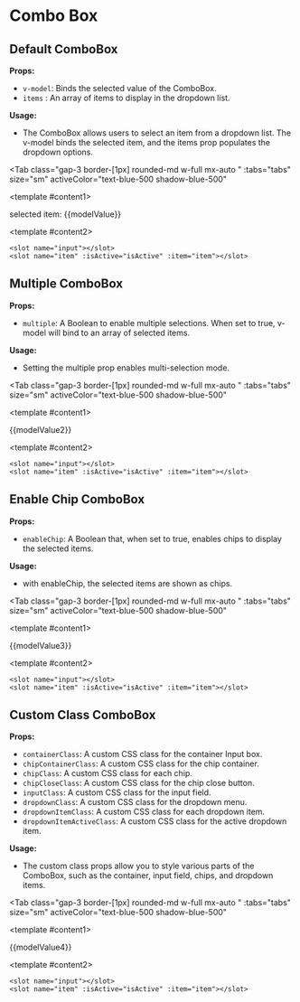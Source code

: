 # Combo Box

<script setup lang="ts">
import { ref } from 'vue'
const tabs = [
  { label: 'UI', value: 1, content: '' },
  { label: 'Slots', value: 2, content: ''},
  { label: 'Props', value: 3, content: ''},
];
const modelValue = ref();
const modelValue2 = ref([]);
const modelValue3 = ref([]);
const modelValue4 = ref([]);
const items = ['first choice', 'second choice', 'thrid choice', 'forth choice', 'fifth choice'];
</script>

## Default ComboBox

**Props:**

- `v-model`: Binds the selected value of the ComboBox.
- `items` : An array of items to display in the dropdown list.

**Usage:**

- The ComboBox allows users to select an item from a dropdown list. The v-model binds the selected item, and the items prop populates the dropdown options.

<Tab
   class="gap-3 border-[1px] rounded-md w-full mx-auto "
    :tabs="tabs"
    size="sm"
    activeColor="text-blue-500 shadow-blue-500"
  >
<template #content1>
<ComboBox v-model="modelValue" :items="items" />
<p>selected item: {{modelValue}}</p>

</template>

<template #content2>

```vue
<slot name="input"></slot>
<slot name="item" :isActive="isActive" :item="item"></slot>
```

</template>
<template #content3>

```vue
<ComboBox v-model="modelValue" :items="items" />
```

</template>
</Tab>

## Multiple ComboBox

**Props:**

- `multiple`: A Boolean to enable multiple selections. When set to true, v-model will bind to an array of selected items.

**Usage:**

- Setting the multiple prop enables multi-selection mode.

<Tab
   class="gap-3 border-[1px] rounded-md w-full mx-auto "
    :tabs="tabs"
    size="sm"
    activeColor="text-blue-500 shadow-blue-500"
  >
<template #content1>
<ComboBox v-model="modelValue2" :items="items" multiple/>
<p> {{modelValue2}}</p>

</template>

<template #content2>

```vue
<slot name="input"></slot>
<slot name="item" :isActive="isActive" :item="item"></slot>
```

</template>
<template #content3>

```vue
<ComboBox v-model="modelValue" 
:items="items" multiple/>
```

</template>
</Tab>

## Enable Chip ComboBox

**Props:**

- `enableChip`: A Boolean that, when set to true, enables chips to display the selected items.

**Usage:**

- with enableChip, the selected items are shown as chips.

<Tab
   class="gap-3 border-[1px] rounded-md w-full mx-auto "
    :tabs="tabs"
    size="sm"
    activeColor="text-blue-500 shadow-blue-500"
  >
<template #content1>
<ComboBox v-model="modelValue3" :items="items" multiple enableChip/>
<p> {{modelValue3}}</p>

</template>

<template #content2>

```vue
<slot name="input"></slot>
<slot name="item" :isActive="isActive" :item="item"></slot>
```

</template>
<template #content3>

```vue
<ComboBox v-model="modelValue" 
:items="items" multiple enableChip/>
```

</template>
</Tab>

## Custom Class ComboBox

**Props:**

- `containerClass`: A custom CSS class for the container Input box.
- `chipContainerClass`: A custom CSS class for the chip container.
- `chipClass`:  A custom CSS class for each chip.
- `chipCloseClass`:  A custom CSS class for the chip close button.
- `inputClass`: A custom CSS class for the input field.
- `dropdownClass`: A custom CSS class for the dropdown menu.
- `dropdownItemClass`: A custom CSS class for each dropdown item.
- `dropdownItemActiveClass`: A custom CSS class for the active dropdown item.

**Usage:**

- The custom class props allow you to style various parts of the ComboBox, such as the container, input field, chips, and dropdown items.

<Tab
   class="gap-3 border-[1px] rounded-md w-full mx-auto "
    :tabs="tabs"
    size="sm"
    activeColor="text-blue-500 shadow-blue-500"
  >
<template #content1>
<ComboBox v-model="modelValue4" :items="items" multiple enableChip chipClass="bg-blue-900" dropdownItemClass="bg-blue-100 hover:bg-blue-200" dropdownItemActiveClass="bg-blue-900 hover:bg-blue-100"/>
<p> {{modelValue4}}</p>

</template>

<template #content2>

```vue
<slot name="input"></slot>
<slot name="item" :isActive="isActive" :item="item"></slot>
```

</template>
<template #content3>

```vue
<ComboBox v-model="modelValue4" 
:items="items" multiple enableChip 
chipClass="bg-blue-900" 
dropdownItemClass="bg-blue-100 hover:bg-blue-100" 
dropdownItemActiveClass="bg-blue-900 hover:bg-blue-100"/>
```

</template>
</Tab>

